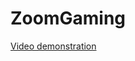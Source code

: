 # ZoomGaming

[Video demonstration](https://drive.google.com/file/d/1Q5ntHFyycqGtuFuRH_mh44s06gmlm2eH/view?usp=sharing&t=150)
